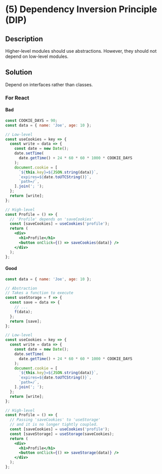 # (5) Dependency Inversion Principle (DIP)

## Description

Higher-level modules should use abstractions. However, they should not depend on low-level modules.

## Solution

Depend on interfaces rather than classes.

### For React

#### Bad

```jsx
const COOKIE_DAYS = 90;
const data = { name: 'Joe', age: 10 };

// Low-level
const useCookies = key => {
  const write = data => {
    const date = new Date();
    date.setTime(
      date.getTime() + 24 * 60 * 60 * 1000 * COOKIE_DAYS
    );
    document.cookie = [
      `${this.key}=${JSON.string(data)}`,
      `expires=${date.toUTCString()}`,
      `path=/`,
    ].join('; ');
  };
  return [write];
};

// High-level
const Profile = () => {
  // 'Profile' depends on 'saveCookies'
  const [saveCookies] = useCookies('profile');
  return (
    <div>
      <h1>Profile</h1>
      <button onClick={() => saveCookies(data)} />
    </div>
  );
};
```

#### Good

```jsx
const data = { name: 'Joe', age: 10 };

// Abstraction
// Takes a function to execute
const useStorage = f => {
  const save = data => {
    // ...
    f(data);
  };
  return [save];
};

// Low-level
const useCookies = key => {
  const write = data => {
    const date = new Date();
    date.setTime(
      date.getTime() + 24 * 60 * 60 * 1000 * COOKIE_DAYS
    );
    document.cookie = [
      `${this.key}=${JSON.string(data)}`,
      `expires=${date.toUTCString()}`,
      `path=/`,
    ].join('; ');
  };
  return [write];
};

// High-level
const Profile = () => {
  // Passing 'saveCookies' to 'useStorage'
  // and it is no longer tightly coupled.
  const [saveCookies] = useCookies('profile');
  const [saveStorage] = useStorage(saveCookies);
  return (
    <div>
      <h1>Profile</h1>
      <button onClick={() => saveStorage(data)} />
    </div>
  );
};
```
